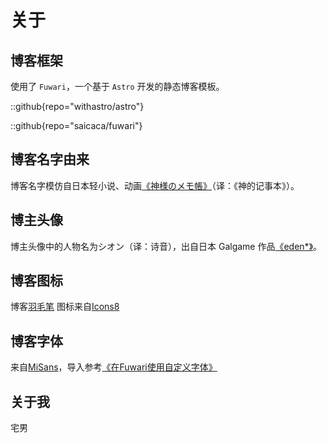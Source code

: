 # 关于

## 博客框架

使用了 `Fuwari`，一个基于 `Astro` 开发的静态博客模板。

::github{repo="withastro/astro"}

::github{repo="saicaca/fuwari"}

## 博客名字由来

博客名字模仿自日本轻小说、动画[《神様のメモ帳》](https://zh.wikipedia.org/wiki/%E7%A5%9E%E7%9A%84%E8%A8%98%E4%BA%8B%E6%9C%AC)（译：《神的记事本》）。

## 博主头像

博主头像中的人物名为シオン（译：诗音），出自日本 Galgame 作品[《eden\*》](https://zh.wikipedia.org/wiki/Eden*)。

## 博客图标

博客[羽毛笔](https://icons8.com/icon/hGBTBdUownyO/%E7%BE%BD%E6%AF%9B%E7%AC%94) 图标来自[Icons8](https://icons8.com)

## 博客字体

来自[MiSans](https://hyperos.mi.com/font/zh/)，导入参考[《在Fuwari使用自定义字体》
](https://blog.aulypc0x0.online/posts/use_custom_fonts_in_fuwari/)

## 关于我

宅男
